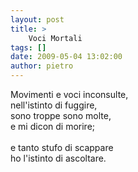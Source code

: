 ```yaml
---
layout: post
title: >
    Voci Mortali
tags: []
date: 2009-05-04 13:02:00
author: pietro
---
```

Movimenti e voci inconsulte,<br/>nell'istinto di fuggire,<br/>sono troppe sono molte,<br/>e mi dicon di morire;<br/><br/>e tanto stufo di scappare<br/>ho l'istinto di ascoltare.
